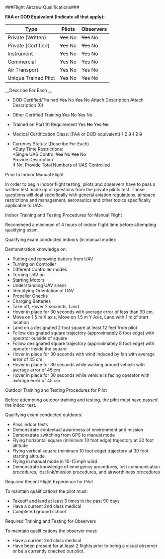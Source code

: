###Flight Aircrew Qualifications###

__FAA or DOD Equivalent (Indicate all that apply):__

Type|Pilots|Observers	 	 
----|------|---------
Private (Written)|~~Yes~~ No|~~Yes~~ No|
Private (Certified)|~~Yes~~ No|~~Yes~~ No|
Instrument|~~Yes~~ No|~~Yes~~ No|
Commercial|~~Yes~~ No|~~Yes~~ No|
Air Transport|~~Yes~~ No|~~Yes~~ No|	
Unique Trained Pilot|~~Yes~~ No|~~Yes~~ No|
	
__Describe For Each	__	
			
* DOD Certified/Trained		 ~~Yes~~   No		 ~~Yes~~   No		Attach Description Attach Description (0)
* Other Certified Training		 ~~Yes~~   No		 ~~Yes~~   No	
* Trained on Part 91 Requirement		 Yes  ~~No~~		 Yes   ~~No~~	
* Medical Certification Class: (FAA or DOD equivalent)		 ~~1~~  2  ~~3~~		 ~~1~~  2  ~~3~~	

* Currency Status:
(Describe For Each)					
*Duty Time Restrictions:					
*Single UAS Control		 ~~Yes~~   No		 ~~Yes~~   No	
Provide Description					
If No, Provide Total
Numbers of UAS Controlled					

Prior to Indoor Manual Flight

In order to begin indoor flight testing, pilots and observers have to pass a written test made up of questions from the private pilots test. Those questions will deal specifically with general aviation regulations, airspace restrictions and management, aeronautics and other topics specifically applicable to UAS.

Indoor Training and Testing Procedures for Manual Flight

Recommend a minimum of 4 hours of indoor flight time before attempting qualifying exam.

Qualifying exam conducted indoors (in manual mode): 

Demonstration knowledge on:

* Putting and removing battery from UAV
* Turning on Controller
* Different Controller modes
* Turning UAV on
* Starting Motors
* Understanding UAV sirens
* Identifying Orientation of UAV
* Propeller Checks
* Charging Batteries
* Take off, Hover 2 seconds, Land
* Hover in place for 30 seconds with average error of less than 30 cm.
* Move on 1.5 m X axis, Move on 1.5 m Y Axis, Land with 1 m of start location
* Land on a designated 2 foot square at least 12 feet from pilot 
* Follow designated square trajectory (approximately 8 foot edge) with operator outside of square
* Follow designated square trajectory (approximately 8 foot edge) with operator inside the square
* Hover in place for 30 seconds with wind induced by fan with average error of 45 cm
* Hover in place for 30 seconds while walking around vehicle with average error of 45 cm
* Hover in place for 30 seconds while vehicle is facing operator with average error of 45 cm

Outdoor Training and Testing Procedures for Pilot

Before attempting outdoor training and testing, the pilot must have passed the indoor test.

Qualifying exam conducted outdoors:

* Pass indoor tests
* Demonstrate contextual awareness of environment and mission
* Demonstrate switching from GPS to manual mode
* Flying horizontal square (minimum 10 foot edge) trajectory at 30 foot altitude
* Flying vertical square (minimum 10 foot edge) trajectory at 30 foot starting altitude
* Flying in manual  mode in 10-15 mph wind
* Demonstrate knowledge of emergency procedures, lost communication procedures, lost link/mission procedures, and airworthiness procedures

Required Recent Flight Experience for Pilot

To maintain qualifications the pilot must:

* Takeoff and land at least 3 times in the past 90 days
* Have a current 2nd class medical
* Completed ground school

Required Training and Testing for Observers

To maintain qualifications the observer must:

* Have a current 2nd class medical
* Have been present for at least 2 flights prior to being a visual observer or be a currently checked out pilot.